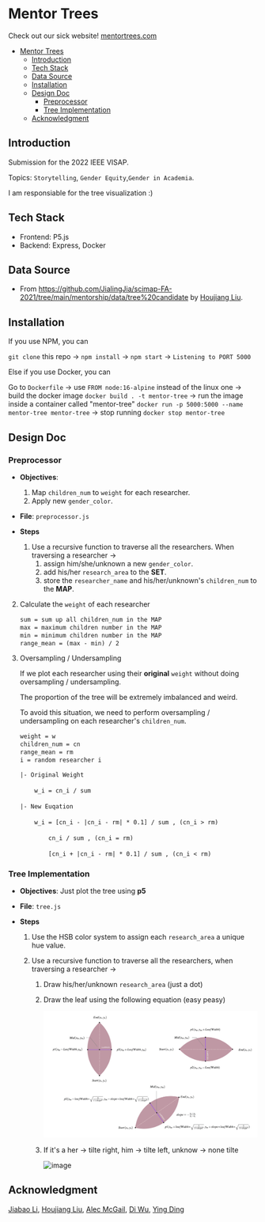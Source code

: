 # Mentor Trees

Check out our sick website! [mentortrees.com](https://www.mentortrees.com/)

- [Mentor Trees](#mentor-trees)
	- [Introduction](#introduction)
	- [Tech Stack](#tech-stack)
	- [Data Source](#data-source)
	- [Installation](#installation)
	- [Design Doc](#design-doc)
		- [Preprocessor](#preprocessor)
		- [Tree Implementation](#tree-implementation)
	- [Acknowledgment](#acknowledgment)

## Introduction
Submission for the 2022 IEEE VISAP. 

Topics: `Storytelling`, `Gender Equity`,`Gender in Academia`. 

I am responsiable for the tree visualization :)

## Tech Stack
* Frontend: P5.js
* Backend: Express, Docker

## Data Source
* From https://github.com/JialingJia/scimap-FA-2021/tree/main/mentorship/data/tree%20candidate by [Houjiang Liu](https://github.com/JialingJia).

## Installation
If you use NPM, you can 

`git clone` this repo -> `npm install` -> `npm start` -> `Listening to PORT 5000`

Else if you use Docker, you can 

Go to `Dockerfile` -> use `FROM node:16-alpine` instead of the linux one -> build the docker image `docker build . -t mentor-tree` -> run the image inside a container called "mentor-tree" `docker run -p 5000:5000 --name mentor-tree mentor-tree` -> stop running `docker stop mentor-tree`

## Design Doc

### Preprocessor

- **Objectives**: 
	1. Map `children_num` to `weight` for each researcher.
	2. Apply new `gender_color`.
- **File**: `preprocessor.js`

- **Steps**
	1. Use a recursive function to traverse all the researchers. When traversing a researcher ->
		1. assign him/she/unknown a new `gender_color`.
		2. add his/her `research_area` to the **SET**.
		3. store the `researcher_name` and his/her/unknown's `children_num` to the **MAP**.

2. Calculate the `weight` of each researcher 

	```
	sum = sum up all children_num in the MAP
	max = maximum children number in the MAP
	min = minimum children number in the MAP
	range_mean = (max - min) / 2
	```

3. Oversampling / Undersampling

	If we plot each researcher using their **original** `weight` without doing oversampling / undersampling.

	The proportion of the tree will be extremely imbalanced and weird. 

	To avoid this situation, we need to perform oversampling / undersampling on each researcher's `children_num`.

	```
	weight = w
	children_num = cn
	range_mean = rm
	i = random researcher i
	```

	```
	|- Original Weight

		w_i = cn_i / sum

	|- New Euqation

		w_i = [cn_i - |cn_i - rm| * 0.1] / sum , (cn_i > rm)

			cn_i / sum , (cn_i = rm)

			[cn_i + |cn_i - rm| * 0.1] / sum , (cn_i < rm) 

	``` 

### Tree Implementation

- **Objectives**: Just plot the tree using **p5**

- **File**: `tree.js` 

- **Steps**

	1. Use the HSB color system to assign each `research_area` a unique hue value.

	2. Use a recursive function to traverse all the researchers, when traversing a researcher ->
		1. Draw his/her/unknown `research_area` (just a dot)
		2. Draw the leaf using the following equation (easy peasy)

			![image](images/leaf.png)
		3. If it's a her -> tilte right, him -> tilte left, unknow -> none tilte

			![image](images/version3/Charles%20Sanders%20Peirce.png)
## Acknowledgment
[Jiabao Li](https://github.com/jiabaoli), [Houjiang Liu](https://github.com/JialingJia), [Alec McGail](https://github.com/amcgail), [Di Wu](#acknowledgment), [Ying Ding](#acknowledgment)
